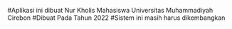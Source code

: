 #Aplikasi ini dibuat Nur Kholis Mahasiswa Universitas Muhammadiyah Cirebon
#Dibuat Pada Tahun 2022
#Sistem ini masih harus dikembangkan

